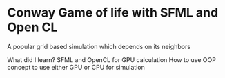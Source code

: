 # Conway Game of life with SFML and Open CL
A popular grid based simulation which depends on its neighbors

What did I learn?
SFML and OpenCL for GPU calculation
How to use OOP concept to use either GPU or CPU for simulation
